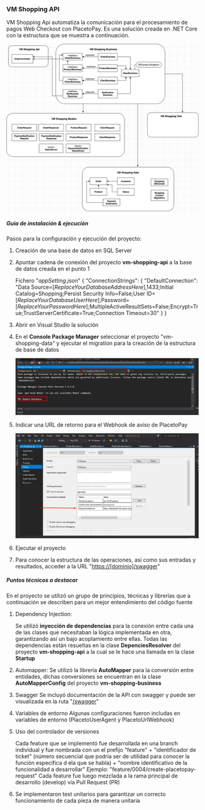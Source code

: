 ### VM Shopping API

VM Shopping Api automatiza la comunicación para el procesamiento de pagos  Web Checkout con PlacetoPay. Es una solución creada en .NET Core con la estructura que se muestra a continuación.


![Diagram](Readme-Resources/Diagram.png)

##### Guía de instalación & ejecución

Pasos para la configuración y ejecución del proyecto:

1. Creación de una base de datos en SQL Server

2. Apuntar cadena de conexión del proyecto **vm-shopping-api** a la base de datos creada en el punto 1

   Fichero "*appSetting.json*"
   {
     "ConnectionStrings": {
       "DefaultConnection": "Data Source=[*ReplaceYourDatabaseAddressHere*],1433;Initial Catalog=Shopping;Persist Security Info=False;User ID=[*ReplaceYourDatabaseUserHere*];Password=[*ReplaceYourPasswordHere*];MultipleActiveResultSets=False;Encrypt=True;TrustServerCertificate=True;Connection Timeout=30"
     }
   }

3. Abrir en Visual Studio la solución 

4. En el **Console Package Manager** seleccionar el proyecto "vm-shopping-data" y ejecutar el migration para la creación de la estructura de base de datos
   

   ![Executing-Migrations](Readme-Resources/Executing-Migrations.jpeg)

5. Indicar una URL de retorno para el Webhook de aviso de PlacetoPay

   ![Change-PlacetoWebhook](Readme-Resources/Change-PlacetoWebhook.jpeg)

6. Ejecutar el proyecto

7. Para conocer la estructura de las operaciones, así como sus entradas y resultados, acceder a la URL
   "[https://[dominio]/swagger](https://[dominio]/swagger)" 

   

##### Puntos técnicos a destacar

En el proyecto se utilizó un grupo de principios, técnicas y librerías que a continuación se describen para un mejor entendimiento del código fuente 

1. Dependency Injection:

   Se utilizó **inyección de dependencias** para la conexión entre cada una de las clases que necesitaban la lógica implementada en otra, garantizando así un bajo acoplamiento entre ellas.
   Todas las dependencias están resueltas en la clase **DepenciesResolver** del proyecto **vm-shopping-api** a la cual se le hace una llamada en la clase **Startup**

2. Automapper: 
   Se utilizó la librería **AutoMapper** para la conversión entre entidades, dichas conversiones se encuentran en la clase **AutoMapperConfig** del proyecto **vm-shopping-business**

3. Swagger
   Se incluyó documentación de la API con swagger y puede ser visualizada en la ruta "[/swagger](/swagger)"

4. Variables de entorno
   Algunas configuraciones fueron includas en variables de entorno (PlacetoUserAgent y PlacetoUrlWebhook)

5. Uso del controlador de versiones

   Cada feature que se implementó fue desarrollada en una branch individual y fue nombrada con un el prefijo "feature" + "identificador de ticket" (número secuencial que podría ser de utilidad para conocer la función específica d ela que se habla) + "nombre identificativo de la funcionalidad a desarrollar"
   Ejemplo:
   "feature/0004/create-placetopay-request"
   Cada feature fue luego mezclada a la rama principal de desarrollo (develop) vía Pull Request (PR)

6. Se implementaron test unitarios para garantizar un correcto funcionamiento de cada pieza de manera unitaria  